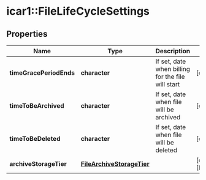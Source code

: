# icar1::FileLifeCycleSettings


## Properties
Name | Type | Description | Notes
------------ | ------------- | ------------- | -------------
**timeGracePeriodEnds** | **character** | If set, date when billing for the file will start | [optional] 
**timeToBeArchived** | **character** | If set, date when file will be archived | [optional] 
**timeToBeDeleted** | **character** | If set, date when file will be deleted | [optional] 
**archiveStorageTier** | [**FileArchiveStorageTier**](FileArchiveStorageTier.md) |  | [optional] [Enum: ] 


